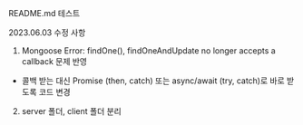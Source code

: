 README.md 테스트

2023.06.03 수정 사항
1. Mongoose Error: findOne(), findOneAndUpdate no longer accepts a callback 문제 반영
- 콜백 받는 대신 Promise (then, catch) 또는 async/await (try, catch)로 바로 받도록 코드 변경

2. server 폴더, client 폴더 분리